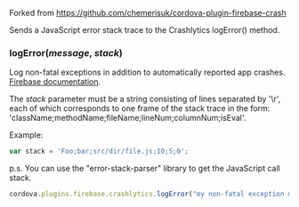 Forked from https://github.com/chemerisuk/cordova-plugin-firebase-crash

Sends a JavaScript error stack trace to the Crashlytics logError() method.

### logError(_message_, _stack_)
Log non-fatal exceptions in addition to automatically reported app crashes. [Firebase documentation](https://firebase.google.com/docs/crashlytics/customize-crash-reports?authuser=0#log_non-fatal_exceptions).

The _stack_ parameter must be a string consisting of lines separated by '\r', each of which corresponds to one frame of the stack trace in the form: 'className;methodName;fileName;lineNum;columnNum;isEval'. 

Example:
```js
var stack = 'Foo;bar;src/dir/file.js;10;5;0';
```

p.s. You can use the "error-stack-parser" library to get the JavaScript call stack.

```js
cordova.plugins.firebase.crashlytics.logError("my non-fatal exception message", stack);
```
